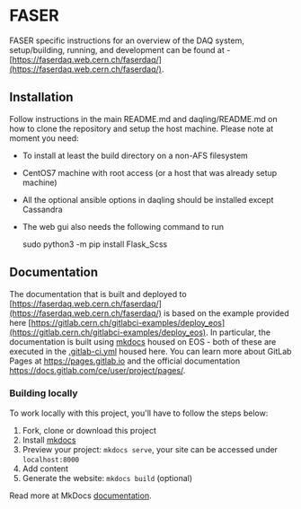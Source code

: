 # FASER

FASER specific instructions for an overview of the DAQ system, setup/building, running,
and development can be found at - [https://faserdaq.web.cern.ch/faserdaq/](https://faserdaq.web.cern.ch/faserdaq/).

## Installation

Follow instructions in the main README.md and daqling/README.md on how to clone the repository
and setup the host machine. Please note at moment you need:
  * To install at least the build directory on a non-AFS filesystem 
  * CentOS7 machine with root access (or a host that was already setup machine)
  * All the optional ansible options in daqling should be installed except Cassandra
  * The web gui also needs the following command to run

    sudo python3 -m pip install Flask_Scss

## Documentation

The documentation that is built and deployed to [https://faserdaq.web.cern.ch/faserdaq/](https://faserdaq.web.cern.ch/faserdaq/)
is based on the example provided here [https://gitlab.cern.ch/gitlabci-examples/deploy_eos](https://gitlab.cern.ch/gitlabci-examples/deploy_eos).
In particular, the documentation is built using [mkdocs](www.mkdocs.org) housed on EOS - both of these
are executed in the [.gitlab-ci.yml](.gitlab-ci.yml) housed here.  You can learn more about GitLab Pages at https://pages.gitlab.io and the official
documentation https://docs.gitlab.com/ce/user/project/pages/.

### Building locally

To work locally with this project, you'll have to follow the steps below:

1. Fork, clone or download this project
2. Install [mkdocs](www.mkdocs.org)
3. Preview your project: `mkdocs serve`,
   your site can be accessed under `localhost:8000`
4. Add content
5. Generate the website: `mkdocs build` (optional)

Read more at MkDocs [documentation](www.mkdocs.org).

